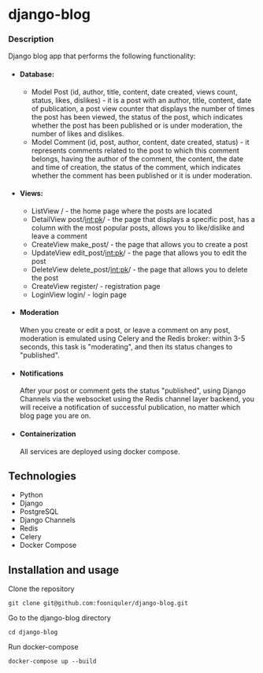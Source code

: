 # django-blog
### Description
Django blog app that performs the following functionality:
* #### Database:
  * Model Post (id, author, title, content, date created, views count, status, likes, dislikes) - it is a post with an author, title, content, date of publication, a post view counter that displays the number of times the post has been viewed, the status of the post, which indicates whether the post has been published or is under moderation, the number of likes and dislikes.
  * Model Comment (id, post, author, content, date created, status) - it represents comments related to the post to which this comment belongs, having the author of the comment, the content, the date and time of creation, the status of the comment, which indicates whether the comment has been published or it is under moderation.
* #### Views:
  * ListView / - the home page where the posts are located
  * DetailView post/<int:pk>/ - the page that displays a specific post, has a column with the most popular posts, allows you to like/dislike and leave a comment
  * CreateView make_post/ - the page that allows you to create a post
  * UpdateView edit_post/<int:pk>/ - the page that allows you to edit the post
  * DeleteView delete_post/<int:pk>/ - the page that allows you to delete the post
  * CreateView register/ - registration page
  * LoginView login/ - login page
* #### Moderation
  When you create or edit a post, or leave a comment on any post, moderation is emulated using Celery and the Redis broker: within 3-5 seconds, this task is "moderating", and then its status changes to "published".
* #### Notifications
  After your post or comment gets the status "published", using Django Channels via the websocket using the Redis channel layer backend, you will receive a notification of successful publication, no matter which blog page you are on.
* #### Containerization
  All services are deployed using docker compose.

## Technologies
* Python
* Django
* PostgreSQL
* Django Channels
* Redis
* Celery
* Docker Compose

## Installation and usage
Clone the repository
```
git clone git@github.com:fooniquler/django-blog.git
```
Go to the django-blog directory
```
cd django-blog
```
Run docker-compose
```
docker-compose up --build
```
